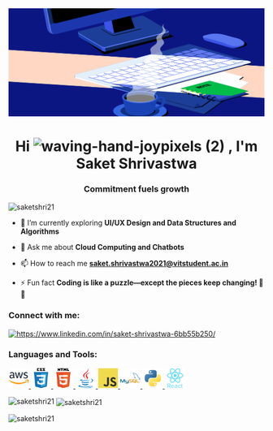 <div align="center">
  <img src="https://github.com/SaketShri21/SaketShri21/blob/main/68747470733a2f2f7334313636302e7063646e2e636f2f77702d636f6e74656e742f75706c6f6164732f323032302f30342f39302d61727469636c652d62616e6e65722d322e676966.gif" />
</div>

<div align='center'>
  
__<h1 align="center">Hi ![waving-hand-joypixels (2)](https://github.com/Manju1392k/Manju1392k/assets/66934377/3676734b-c403-47a7-93c9-d10c58cb1d64) , I'm Saket Shrivastwa</h1>__

</div>
<h3 align="center">Commitment fuels growth</h3>

<p align="left"> <img src="https://komarev.com/ghpvc/?username=saketshri21&label=Profile%20views&color=0e75b6&style=flat" alt="saketshri21" /> </p>

- 🌱 I’m currently exploring **UI/UX Design and Data Structures and Algorithms**

- 💬 Ask me about **Cloud Computing and Chatbots**

- 📫 How to reach me **saket.shrivastwa2021@vitstudent.ac.in**

- ⚡ Fun fact **Coding is like a puzzle—except the pieces keep changing! 🧩😄**

<h3 align="left">Connect with me:</h3>
<p align="left">
<a href="https://linkedin.com/in/https://www.linkedin.com/in/saket-shrivastwa-6bb55b250/" target="blank"><img align="center" src="https://raw.githubusercontent.com/rahuldkjain/github-profile-readme-generator/master/src/images/icons/Social/linked-in-alt.svg" alt="https://www.linkedin.com/in/saket-shrivastwa-6bb55b250/" height="30" width="40" /></a>
</p>

<h3 align="left">Languages and Tools:</h3>
<p align="left"> <a href="https://aws.amazon.com" target="_blank" rel="noreferrer"> <img src="https://raw.githubusercontent.com/devicons/devicon/master/icons/amazonwebservices/amazonwebservices-original-wordmark.svg" alt="aws" width="40" height="40"/> </a> <a href="https://www.w3schools.com/css/" target="_blank" rel="noreferrer"> <img src="https://raw.githubusercontent.com/devicons/devicon/master/icons/css3/css3-original-wordmark.svg" alt="css3" width="40" height="40"/> </a> <a href="https://www.w3.org/html/" target="_blank" rel="noreferrer"> <img src="https://raw.githubusercontent.com/devicons/devicon/master/icons/html5/html5-original-wordmark.svg" alt="html5" width="40" height="40"/> </a> <a href="https://www.java.com" target="_blank" rel="noreferrer"> <img src="https://raw.githubusercontent.com/devicons/devicon/master/icons/java/java-original.svg" alt="java" width="40" height="40"/> </a> <a href="https://developer.mozilla.org/en-US/docs/Web/JavaScript" target="_blank" rel="noreferrer"> <img src="https://raw.githubusercontent.com/devicons/devicon/master/icons/javascript/javascript-original.svg" alt="javascript" width="40" height="40"/> </a> <a href="https://www.mysql.com/" target="_blank" rel="noreferrer"> <img src="https://raw.githubusercontent.com/devicons/devicon/master/icons/mysql/mysql-original-wordmark.svg" alt="mysql" width="40" height="40"/> </a> <a href="https://www.python.org" target="_blank" rel="noreferrer"> <img src="https://raw.githubusercontent.com/devicons/devicon/master/icons/python/python-original.svg" alt="python" width="40" height="40"/> </a> <a href="https://reactjs.org/" target="_blank" rel="noreferrer"> <img src="https://raw.githubusercontent.com/devicons/devicon/master/icons/react/react-original-wordmark.svg" alt="react" width="40" height="40"/> </a> </p>

<p><img align="left" src="https://github-readme-stats.vercel.app/api/top-langs?username=saketshri21&show_icons=true&locale=en&layout=compact" alt="saketshri21" /></p>

<p>&nbsp;<img align="center" src="https://github-readme-stats.vercel.app/api?username=saketshri21&show_icons=true&locale=en" alt="saketshri21" /></p>

<p><img align="center" src="https://github-readme-streak-stats.herokuapp.com/?user=saketshri21&" alt="saketshri21" /></p>
